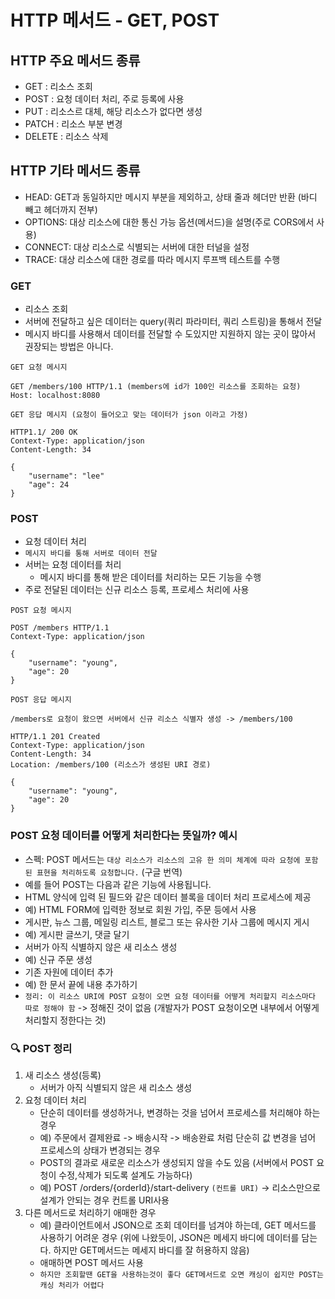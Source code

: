 # HTTP 메서드 - GET, POST

## HTTP 주요 메서드 종류
- GET : 리소스 조회
- POST : 요청 데이터 처리, 주로 등록에 사용
- PUT : 리소스르 대체, 해당 리소스가 없다면 생성
- PATCH : 리소스 부분 변경
- DELETE : 리소스 삭제

## HTTP 기타 메서드 종류
- HEAD: GET과 동일하지만 메시지 부분을 제외하고, 상태 줄과 헤더만 반환 (바디 빼고 헤더까지 전부)
- OPTIONS: 대상 리소스에 대한 통신 가능 옵션(메서드)을 설명(주로 CORS에서 사용)
- CONNECT: 대상 리소스로 식별되는 서버에 대한 터널을 설정
- TRACE: 대상 리소스에 대한 경로를 따라 메시지 루프백 테스트를 수행


### GET
- 리소스 조회
- 서버에 전달하고 싶은 데이터는 query(쿼리 파라미터, 쿼리 스트링)을 통해서 전달
- 메시지 바디를 사용해서 데이터를 전달할 수 도있지만 지원하지 않는 곳이 많아서 권장되는 방법은 아니다.
```angular2html
GET 요청 메시지

GET /members/100 HTTP/1.1 (members에 id가 100인 리소스를 조회하는 요청)
Host: localhost:8080
```

```angular2html
GET 응답 메시지 (요청이 들어오고 맞는 데이터가 json 이라고 가정)

HTTP1.1/ 200 OK
Context-Type: application/json
Content-Length: 34

{
    "username": "lee"
    "age": 24
}
```

### POST
- 요청 데이터 처리
- `메시지 바디를 통해 서버로 데이터 전달`
- 서버는 요청 데이터를 처리
  - 메시지 바디를 통해 받은 데이터를 처리하는 모든 기능을 수행
- 주로 전달된 데이터는 신규 리소스 등록, 프로세스 처리에 사용
```angular2html 
POST 요청 메시지

POST /members HTTP/1.1
Context-Type: application/json

{
    "username": "young",
    "age": 20
}
```
```angular2html
POST 응답 메시지

/members로 요청이 왔으면 서버에서 신규 리소스 식별자 생성 -> /members/100

HTTP/1.1 201 Created
Context-Type: application/json
Content-Length: 34
Location: /members/100 (리소스가 생성된 URI 경로)

{
    "username": "young",
    "age": 20
}
```
### POST 요청 데이터를 어떻게 처리한다는 뜻일까? 예시
- 스펙: POST 메서드는 `대상 리소스가 리소스의 고유 한 의미 체계에 따라 요청에 포함 된 표현을 처리하도록 요청합니다.` (구글 번역)
- 예를 들어 POST는 다음과 같은 기능에 사용됩니다.
- HTML 양식에 입력 된 필드와 같은 데이터 블록을 데이터 처리 프로세스에 제공
- 예) HTML FORM에 입력한 정보로 회원 가입, 주문 등에서 사용
- 게시판, 뉴스 그룹, 메일링 리스트, 블로그 또는 유사한 기사 그룹에 메시지 게시
- 예) 게시판 글쓰기, 댓글 달기
- 서버가 아직 식별하지 않은 새 리소스 생성
- 예) 신규 주문 생성
- 기존 자원에 데이터 추가
- 예) 한 문서 끝에 내용 추가하기
- `정리: 이 리소스 URI에 POST 요청이 오면 요청 데이터를 어떻게 처리할지 리소스마다 따로 정해야 함` -> 정해진 것이 없음 (개발자가 POST 요청이오면 내부에서 어떻게 처리할지 정한다는 것)

### 🔍 POST 정리
1. 새 리소스 생성(등록)
   - 서버가 아직 식별되지 않은 새 리소스 생성
2. 요청 데이터 처리
    - 단순히 데이터를 생성하거나, 변경하는 것을 넘어서 프로세스를 처리해야 하는 경우
    - 예) 주문에서 결제완료 -> 배송시작 -> 배송완료 처럼 단순히 값 변경을 넘어 프로세스의 상태가 변경되는 경우
    - POST의 결과로 새로운 리소스가 생성되지 않을 수도 있음 (서버에서 POST 요청이 수정,삭제가 되도록 설계도 가능하다)
    - 예) POST /orders/{orderId}/start-delivery `(컨트롤 URI)` -> 리소스만으로 설계가 안되는 경우 컨트롤 URI사용
3. 다른 메서드로 처리하기 애매한 경우
    - 예) 클라이언트에서 JSON으로 조회 데이터를 넘겨야 하는데, GET 메서드를 사용하기 어려운 경우 (위에 나왔듯이, JSON은 메세지 바디에 데이터를 담는다. 하지만 GET메서드는 메세지 바디를 잘 허용하지 않음)
    - 애매하면 POST 메서드 사용
    - `하지만 조회할땐 GET을 사용하는것이 좋다 GET메서드로 오면 캐싱이 쉽지만 POST는 캐싱 처리가 어렵다 `





